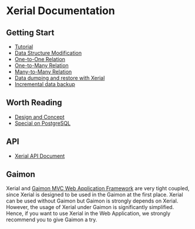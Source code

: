 # Xerial Documentation

## Getting Start
- [Tutorial](tutorial/Start.md)
- [Data Structure Modification](tutorial/StructureModification.md)
- [One-to-One Relation](OneToOneRelation.md)
- [One-to-Many Relation](OneToManyRelation.md)
- [Many-to-Many Relation](ManyToManyRelation.md)
- [Data dumping and restore with Xerial](DataDump.md)
- [Incremental data backup](IncremetalBackup.md)

## Worth Reading
- [Design and Concept](Concept.md)
- [Special on PostgreSQL](PostgreSQL.md)

## API
- [Xerial API Document](api/xerial/)

## Gaimon

Xerial and [Gaimon MVC Web Application Framework](https://github.com/Piyawanno/Gaimon)
are very tight coupled, since Xerial is designed to be used
in the Gaimon at the first place. Xerial can be used without Gaimon but
Gaimon is strongly depends on Xerial. However, the usage of
Xerial under Gaimon is significantly simplified. Hence, if you
want to use Xerial in the Web Application, we strongly recommend
you to give Gaimon a try.